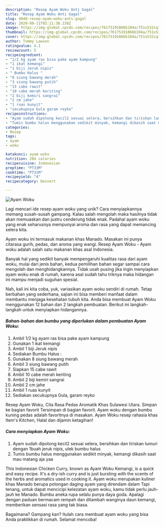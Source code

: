 ```yaml
---
description: "Resep Ayam Woku Anti Gagal"
title: "Resep Ayam Woku Anti Gagal"
slug: 4040-resep-ayam-woku-anti-gagal
date: 2020-08-11T02:11:38.238Z
image: https://img-global.cpcdn.com/recipes/76175191866b104a/751x532cq70/ayam-woku-foto-resep-utama.jpg
thumbnail: https://img-global.cpcdn.com/recipes/76175191866b104a/751x532cq70/ayam-woku-foto-resep-utama.jpg
cover: https://img-global.cpcdn.com/recipes/76175191866b104a/751x532cq70/ayam-woku-foto-resep-utama.jpg
author: Tommy Lawson
ratingvalue: 4.1
reviewcount: 5
recipeingredient:
- "1/2 kg ayam ras bisa pake ayam kampung"
- "1 ikat kemangi"
- "1 biji Jeruk nipis"
- " Bumbu Halus "
- "8 siung bawang merah"
- "3 siung bawang putih"
- "15 cabe rawit"
- "10 cabe merah keriting"
- "2 biji kemiri sangrai"
- "2 cm jahe"
- "1 ruas kunyit"
- "secukupnya Gula garam reyko"
recipeinstructions:
- "Ayam sudah dipotong kecil2 sesuai selera, bersihkan dan tiriskan lumuri dengan 1buah jeruk nipis, ulek bumbu halus"
- "Tumis bumbu halus menggunakan sedikit minyak, kemangi dikasih saat mau matang aja yaa"
categories:
- Resep
tags:
- ayam
- woku

katakunci: ayam woku 
nutrition: 284 calories
recipecuisine: Indonesian
preptime: "PT33M"
cooktime: "PT31M"
recipeyield: "4"
recipecategory: Dessert

---
```



![Ayam Woku](https://img-global.cpcdn.com/recipes/76175191866b104a/751x532cq70/ayam-woku-foto-resep-utama.jpg)

Lagi mencari ide resep ayam woku yang unik? Cara menyiapkannya memang susah-susah gampang. Kalau salah mengolah maka hasilnya tidak akan memuaskan dan justru cenderung tidak enak. Padahal ayam woku yang enak seharusnya mempunyai aroma dan rasa yang dapat memancing selera kita.

Ayam woku ini termasuk makanan khas Manado. Masakan ini punya citarasa gurih, pedas, dan aroma yang wangi. Resep Ayam Woku - Ayam woku adalah salah satu makanan khas asal Indonesia.

Banyak hal yang sedikit banyak mempengaruhi kualitas rasa dari ayam woku, mulai dari jenis bahan, kedua pemilihan bahan segar sampai cara mengolah dan menghidangkannya. Tidak usah pusing jika ingin menyiapkan ayam woku enak di rumah, karena asal sudah tahu triknya maka hidangan ini mampu menjadi suguhan spesial.


Nah, kali ini kita coba, yuk, variasikan ayam woku sendiri di rumah. Tetap berbahan yang sederhana, sajian ini bisa memberi manfaat dalam membantu menjaga kesehatan tubuh kita. Anda bisa membuat Ayam Woku menggunakan 12 bahan dan 2 langkah pembuatan. Berikut ini langkah-langkah untuk menyiapkan hidangannya.

<!--inarticleads1-->

##### Bahan-bahan dan bumbu yang diperlukan dalam pembuatan Ayam Woku:

1. Ambil 1/2 kg ayam ras bisa pake ayam kampung
1. Gunakan 1 ikat kemangi
1. Ambil 1 biji Jeruk nipis
1. Sediakan  Bumbu Halus :
1. Gunakan 8 siung bawang merah
1. Ambil 3 siung bawang putih
1. Siapkan 15 cabe rawit
1. Ambil 10 cabe merah keriting
1. Ambil 2 biji kemiri sangrai
1. Ambil 2 cm jahe
1. Ambil 1 ruas kunyit
1. Sediakan secukupnya Gula, garam reyko


Resep Ayam Woku, Cita Rasa Pedas Aromatik Khas Sulawesi Utara. Simpan ke bagian favorit Tersimpan di bagian favorit. Ayam woku dengan bumbu kuning pedas adalah favoritnya di masakan. Ayam Woku resep rahasia khas Item&#39;s Kitchen, Halal dan dijamin ketagihan! 

<!--inarticleads2-->

##### Cara menyiapkan Ayam Woku:

1. Ayam sudah dipotong kecil2 sesuai selera, bersihkan dan tiriskan lumuri dengan 1buah jeruk nipis, ulek bumbu halus
1. Tumis bumbu halus menggunakan sedikit minyak, kemangi dikasih saat mau matang aja yaa


This Indonesian Chicken Curry, known as Ayam Woku Kemangi, is a quick and easy recipe. It&#39;s a dry-ish curry and is just bursting with the scents of the herbs and aromatics used in cooking it. Ayam woku merupakan kuliner khas Manado berupa potongan daging ayam yang direndam dalam Tapi tenang, untuk dapat mencicipi kelezatan ayam woku, kamu tidak perlu jauh-jauh ke Manado. Bumbu aneka rupa selalu punya daya goda. Apalagi dengan paduan bermacam rempah dan ditambah wanginya daun kemangi, memberikan sensasi rasa yang tak biasa. 

Bagaimana? Gampang kan? Itulah cara membuat ayam woku yang bisa Anda praktikkan di rumah. Selamat mencoba!
